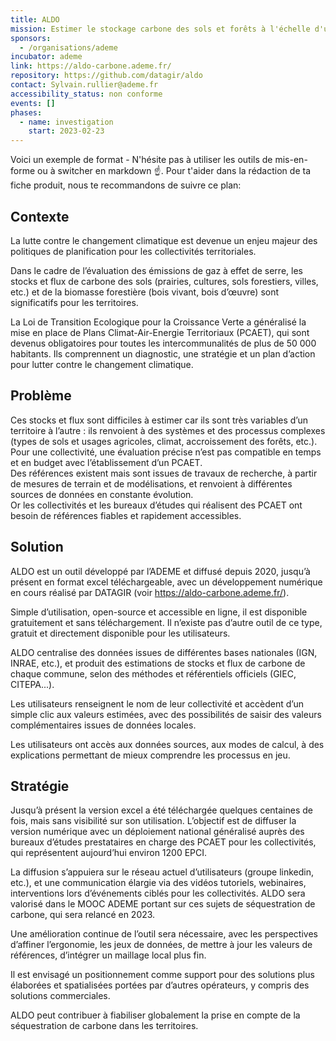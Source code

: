 ```yaml
---
title: ALDO
mission: Estimer le stockage carbone des sols et forêts à l'échelle d'une EPCI
sponsors:
  - /organisations/ademe
incubator: ademe
link: https://aldo-carbone.ademe.fr/
repository: https://github.com/datagir/aldo
contact: Sylvain.rullier@ademe.fr
accessibility_status: non conforme
events: []
phases:
  - name: investigation
    start: 2023-02-23
---
```

Voici un exemple de format  - N'hésite pas à utiliser les outils de mis-en-forme ou à switcher en markdown ☝️.
Pour t'aider dans la rédaction de ta fiche produit, nous te recommandons de suivre ce plan: 

## Contexte

La lutte contre le changement climatique est devenue un enjeu majeur des politiques de planification pour les collectivités territoriales. 

Dans le cadre de l’évaluation des émissions de gaz à effet de serre, les stocks et flux de carbone des sols (prairies, cultures, sols forestiers, villes, etc.) et de la biomasse forestière (bois vivant, bois d’œuvre) sont significatifs pour les territoires.

La Loi de Transition Ecologique pour la Croissance Verte a généralisé la mise en place de Plans Climat-Air-Energie Territoriaux (PCAET), qui sont devenus obligatoires pour toutes les intercommunalités de plus de 50 000 habitants. Ils comprennent un diagnostic, une stratégie et un plan d’action pour lutter contre le changement climatique. 

## Problème

Ces stocks et flux sont difficiles à estimer car ils sont très variables d’un territoire à l’autre : ils renvoient à des systèmes et des processus complexes (types de sols et usages agricoles, climat, accroissement des forêts, etc.). Pour une collectivité, une évaluation précise n’est pas compatible en temps et en budget avec l’établissement d’un PCAET. \
Des références existent mais sont issues de travaux de recherche, à partir de mesures de terrain et de modélisations, et renvoient à différentes sources de données en constante évolution.\
Or les collectivités et les bureaux d’études qui réalisent des PCAET ont besoin de références fiables et rapidement accessibles.

## Solution

ALDO est un outil développé par l’ADEME et diffusé depuis 2020, jusqu’à présent en format excel téléchargeable, avec un développement numérique en cours réalisé par DATAGIR (voir https://aldo-carbone.ademe.fr/).

Simple d’utilisation, open-source et accessible en ligne, il est disponible gratuitement et sans téléchargement. Il n’existe pas d’autre outil de ce type, gratuit et directement disponible pour les utilisateurs.

ALDO centralise des données issues de différentes bases nationales (IGN, INRAE, etc.), et produit des estimations de stocks et flux de carbone de chaque commune, selon des méthodes et référentiels officiels (GIEC, CITEPA...).

Les utilisateurs renseignent le nom de leur collectivité et accèdent d’un simple clic aux valeurs estimées, avec des possibilités de saisir des valeurs complémentaires issues de données locales.

Les utilisateurs ont accès aux données sources, aux modes de calcul, à des explications permettant de mieux comprendre les processus en jeu.

## Stratégie

Jusqu’à présent la version excel a été téléchargée quelques centaines de fois, mais sans visibilité sur son utilisation. L’objectif est de diffuser la version numérique avec un déploiement national généralisé auprès des bureaux d’études prestataires en charge des PCAET pour les collectivités, qui représentent aujourd’hui environ 1200 EPCI.

La diffusion s’appuiera sur le réseau actuel d’utilisateurs (groupe linkedin, etc.), et une communication élargie via des vidéos tutoriels, webinaires, interventions lors d’événements ciblés pour les collectivités. ALDO sera valorisé dans le MOOC ADEME portant sur ces sujets de séquestration de carbone, qui sera relancé en 2023.

Une amélioration continue de l’outil sera nécessaire, avec les perspectives d’affiner l’ergonomie, les jeux de données, de mettre à jour les valeurs de références, d’intégrer un maillage local plus fin. 

Il est envisagé un positionnement comme support pour des solutions plus élaborées et spatialisées portées par d’autres opérateurs, y compris des solutions commerciales.

ALDO peut contribuer à fiabiliser globalement la prise en compte de la séquestration de carbone dans les territoires.